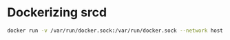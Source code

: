 # Dockerizing srcd


```bash
docker run -v /var/run/docker.sock:/var/run/docker.sock --network host -v $HOME/Projects:/Users/bhargav/Projects/ -it srcd bash
```
